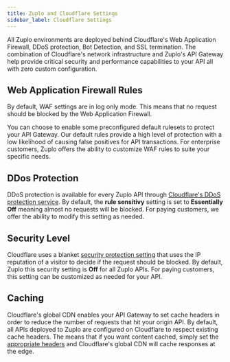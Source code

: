 ```yaml
---
title: Zuplo and Cloudflare Settings
sidebar_label: Cloudflare Settings
---
```


All Zuplo environments are deployed behind Cloudflare's Web Application
Firewall, DDoS protection, Bot Detection, and SSL termination. The combination
of Cloudflare's network infrastructure and Zuplo's API Gateway help provide
critical security and performance capabilities to your API all with zero custom
configuration.

## Web Application Firewall Rules

By default, WAF settings are in log only mode. This means that no request should
be blocked by the Web Application Firewall.

You can choose to enable some preconfigured default rulesets to protect your API
Gateway. Our default rules provide a high level of protection with a low
likelihood of causing false positives for API transactions. For enterprise
customers, Zuplo offers the ability to customize WAF rules to suite your
specific needs.

## DDos Protection

DDoS protection is available for every Zuplo API through
[Cloudflare's DDoS protection service](https://support.cloudflare.com/hc/en-us/articles/200172676-Understanding-Cloudflare-DDoS-protection).
By default, the **rule sensitivy** setting is set to **Essentially Off** meaning
almost no requests will be blocked. For paying customers, we offer the ability
to modify this setting as needed.

## Security Level

Cloudflare uses a blanket
[security protection setting](https://support.cloudflare.com/hc/en-us/articles/200170056-Understanding-the-Cloudflare-Security-Level)
that uses the IP reputation of a visitor to decide if the request should be
blocked. By default, Zuplo this security setting is **Off** for all Zuplo APIs.
For paying customers, this setting can be customized as needed for your API.

## Caching

Cloudflare's global CDN enables your API Gateway to set cache headers in order
to reduce the number of requests that hit your origin API. By default, all APIs
deployed to Zuplo are configured on Cloudflare to respect existing cache
headers. The means that if you want content cached, simply set the
[appropriate headers](https://developers.cloudflare.com/cache/about/cache-control/)
and Cloudflare's global CDN will cache responses at the edge.
